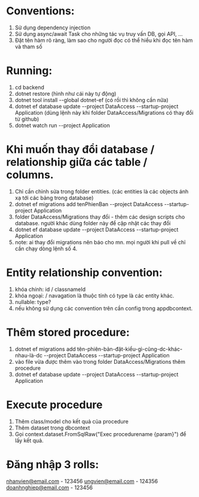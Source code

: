 # Conventions:
1. Sử dụng dependency injection
2. Sử dụng async/await Task cho những tác vụ truy vấn DB, gọi API, ...
3. Đặt tên hàm rõ ràng, làm sao cho người đọc có thể hiểu khi đọc tên hàm và tham số

# Running:
1. cd backend
2. dotnet restore (hình như cái này tự động)
3. dotnet tool install --global dotnet-ef (có rồi thì không cần nữa)
4. dotnet ef database update --project DataAccess --startup-project Application (dùng lệnh này khi folder DataAccess/Migrations có thay đổi từ github)
5. dotnet watch run --project Application

# Khi muốn thay đổi database / relationship giữa các table / columns.
1. Chỉ cần chỉnh sửa trong folder entities. (các entities là các objects ánh xạ tới các bảng trong database)
2. dotnet ef migrations add tenPhienBan --project DataAccess --startup-project Application
3. folder DataAccess/Migrations thay đổi - thêm các design scripts cho database. người khác dùng folder này để cập nhật các thay đổi
4. dotnet ef database update --project DataAccess --startup-project Application
5. note: ai thay đổi migrations nên báo cho mn. mọi người khi pull về chỉ cần chạy dòng lệnh số 4.

# Entity relationship convention:
1. khóa chính: id / classnameId
2. khóa ngoại: <navigation property><navigationtype primarykey> / <referenced entity class name><referenced entity class primary key>
    navagation là thuộc tính có type là các entity khác.
3. nullable: type?
4. nếu không sử dụng các convention trên cần config trong appdbcontext.

# Thêm stored procedure:
1. dotnet ef migrations add tên-phiên-bản-đặt-kiểu-gì-cũng-dc-khác-nhau-là-dc --project DataAccess --startup-project Application
2. vào file vừa được thêm vào trong folder DataAccess/Migrations thêm procedure
3. dotnet ef database update --project DataAccess --startup-project Application

# Execute procedure
1. Thêm class/model cho kết quả của procedure
2. Thêm dataset trong dbcontext
3. Gọi context.dataset.FromSqlRaw("Exec procedurename {param}") để lấy kết quả.

# Đăng nhập 3 rolls:
nhanvien@email.com - 123456
ungvien@email.com - 124356
doanhnghiep@email.com - 123456
